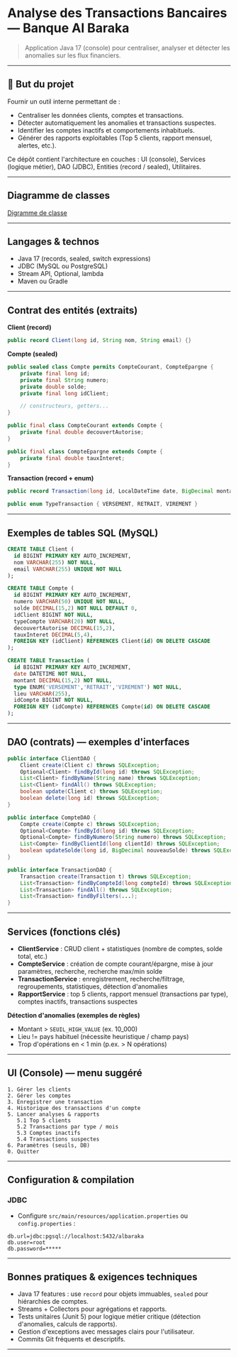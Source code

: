 # Analyse des Transactions Bancaires — Banque Al Baraka

> Application Java 17 (console) pour centraliser, analyser et détecter les anomalies sur les flux financiers.

---

## 🚀 But du projet

Fournir un outil interne permettant de :

* Centraliser les données clients, comptes et transactions.
* Détecter automatiquement les anomalies et transactions suspectes.
* Identifier les comptes inactifs et comportements inhabituels.
* Générer des rapports exploitables (Top 5 clients, rapport mensuel, alertes, etc.).

Ce dépôt contient l'architecture en couches : UI (console), Services (logique métier), DAO (JDBC), Entities (record / sealed), Utilitaires.

---

## Diagramme de classes

[Digramme de classe](https://postimg.cc/r03fRnGG)

---

## Langages & technos

* Java 17 (records, sealed, switch expressions)
* JDBC (MySQL ou PostgreSQL)
* Stream API, Optional, lambda
* Maven ou Gradle

---

## Contrat des entités (extraits)

**Client (record)**

```java
public record Client(long id, String nom, String email) {}
```

**Compte (sealed)**

```java
public sealed class Compte permits CompteCourant, CompteEpargne {
    private final long id;
    private final String numero;
    private double solde;
    private final long idClient;

    // constructeurs, getters...
}

public final class CompteCourant extends Compte {
    private final double decouvertAutorise;
}

public final class CompteEpargne extends Compte {
    private final double tauxInteret;
}
```

**Transaction (record + enum)**

```java
public record Transaction(long id, LocalDateTime date, BigDecimal montant, TypeTransaction type, String lieu, long idCompte) {}

public enum TypeTransaction { VERSEMENT, RETRAIT, VIREMENT }
```

---

## Exemples de tables SQL (MySQL)

```sql
CREATE TABLE Client (
  id BIGINT PRIMARY KEY AUTO_INCREMENT,
  nom VARCHAR(255) NOT NULL,
  email VARCHAR(255) UNIQUE NOT NULL
);

CREATE TABLE Compte (
  id BIGINT PRIMARY KEY AUTO_INCREMENT,
  numero VARCHAR(50) UNIQUE NOT NULL,
  solde DECIMAL(15,2) NOT NULL DEFAULT 0,
  idClient BIGINT NOT NULL,
  typeCompte VARCHAR(20) NOT NULL,
  decouvertAutorise DECIMAL(15,2),
  tauxInteret DECIMAL(5,4),
  FOREIGN KEY (idClient) REFERENCES Client(id) ON DELETE CASCADE
);

CREATE TABLE Transaction (
  id BIGINT PRIMARY KEY AUTO_INCREMENT,
  date DATETIME NOT NULL,
  montant DECIMAL(15,2) NOT NULL,
  type ENUM('VERSEMENT','RETRAIT','VIREMENT') NOT NULL,
  lieu VARCHAR(255),
  idCompte BIGINT NOT NULL,
  FOREIGN KEY (idCompte) REFERENCES Compte(id) ON DELETE CASCADE
);
```

---

## DAO (contrats) — exemples d'interfaces

```java
public interface ClientDAO {
    Client create(Client c) throws SQLException;
    Optional<Client> findById(long id) throws SQLException;
    List<Client> findByName(String name) throws SQLException;
    List<Client> findAll() throws SQLException;
    boolean update(Client c) throws SQLException;
    boolean delete(long id) throws SQLException;
}

public interface CompteDAO {
    Compte create(Compte c) throws SQLException;
    Optional<Compte> findById(long id) throws SQLException;
    Optional<Compte> findByNumero(String numero) throws SQLException;
    List<Compte> findByClientId(long clientId) throws SQLException;
    boolean updateSolde(long id, BigDecimal nouveauSolde) throws SQLException;
}

public interface TransactionDAO {
    Transaction create(Transaction t) throws SQLException;
    List<Transaction> findByCompteId(long compteId) throws SQLException;
    List<Transaction> findAll() throws SQLException;
    List<Transaction> findByFilters(...);
}
```

---

## Services (fonctions clés)

* **ClientService** : CRUD client + statistiques (nombre de comptes, solde total, etc.)
* **CompteService** : création de compte courant/épargne, mise à jour paramètres, recherche, recherche max/min solde
* **TransactionService** : enregistrement, recherche/filtrage, regroupements, statistiques, détection d'anomalies
* **RapportService** : top 5 clients, rapport mensuel (transactions par type), comptes inactifs, transactions suspectes

**Détection d'anomalies (exemples de règles)**

* Montant > `SEUIL_HIGH_VALUE` (ex. 10_000)
* Lieu != pays habituel (nécessite heuristique / champ pays)
* Trop d'opérations en < 1 min (p.ex. > N opérations)

---

## UI (Console) — menu suggéré

```
1. Gérer les clients
2. Gérer les comptes
3. Enregistrer une transaction
4. Historique des transactions d'un compte
5. Lancer analyses & rapports
   5.1 Top 5 clients
   5.2 Transactions par type / mois
   5.3 Comptes inactifs
   5.4 Transactions suspectes
6. Paramètres (seuils, DB)
0. Quitter
```

---

## Configuration & compilation

### JDBC

* Configure `src/main/resources/application.properties` ou `config.properties` :

```
db.url=jdbc:pgsql://localhost:5432/albaraka
db.user=root
db.password=*****
```

---

## Bonnes pratiques & exigences techniques

* Java 17 features : use `record` pour objets immuables, `sealed` pour hiérarchies de comptes.
* Streams + Collectors pour agrégations et rapports.
* Tests unitaires (Junit 5) pour logique métier critique (détection d'anomalies, calculs de rapports).
* Gestion d'exceptions avec messages clairs pour l'utilisateur.
* Commits Git fréquents et descriptifs.

---